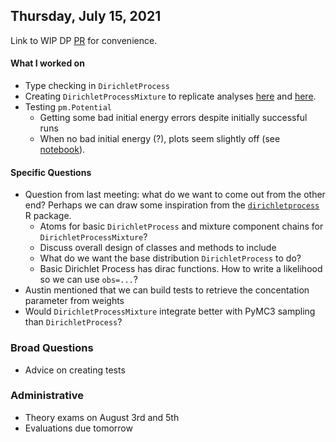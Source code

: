 ## Thursday, July 15, 2021

Link to WIP DP [PR](https://github.com/pymc-devs/pymc3/pull/4809) for convenience.

#### What I worked on

- Type checking in `DirichletProcess`
- Creating `DirichletProcessMixture` to replicate analyses [here](https://docs.pymc.io/notebooks/dp_mix.html) and [here](https://nbviewer.jupyter.org/github/fonnesbeck/Bios8366/blob/master/notebooks/Section5_2-Dirichlet-Processes.ipynb).
- Testing `pm.Potential`
	- Getting some bad initial energy errors despite initially successful runs
	- When no bad initial energy (?), plots seem slightly off (see [notebook](https://github.com/larryshamalama/pymc3-playground/blob/master/notebooks/test-potential.ipynb)).

#### Specific Questions

- Question from last meeting: what do we want to come out from the other end? Perhaps we can draw some inspiration from the [`dirichletprocess`](https://github.com/dm13450/dirichletprocess) R package.
	- Atoms for basic `DirichletProcess` and mixture component chains for `DirichletProcessMixture`?
	- Discuss overall design of classes and methods to include
	- What do we want the base distribution `DirichletProcess` to do?
	- Basic Dirichlet Process has dirac functions. How to write a likelihood so we can use `obs=...`?
- Austin mentioned that we can build tests to retrieve the concentation parameter from weights
- Would `DirichletProcessMixture` integrate better with PyMC3 sampling than `DirichletProcess`?

### Broad Questions

- Advice on creating tests

### Administrative

- Theory exams on August 3rd and 5th
- Evaluations due tomorrow
